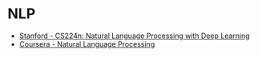 # NLP

- [Stanford - CS224n: Natural Language Processing with Deep Learning](http://web.stanford.edu/class/cs224n/)
- [Coursera - Natural Language Processing](www.coursera.org/learn/language-processing)